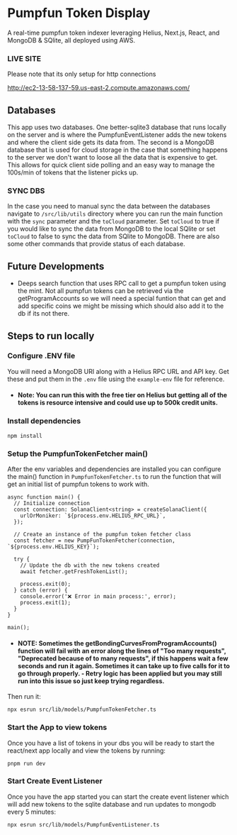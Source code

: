 # Pumpfun Token Display

A real-time pumpfun token indexer leveraging Helius, Next.js, React, and MongoDB & SQlite, all deployed using AWS.

### LIVE SITE

Please note that its only setup for http connections

http://ec2-13-58-137-59.us-east-2.compute.amazonaws.com/

## Databases

This app uses two databases. One better-sqlite3 database that runs locally on the server and is where the PumpfunEventListener adds the new tokens and where the client side gets its data from. The second is a MongoDB database that is used for cloud storage in the case that something happens to the server we don't want to loose all the data that is expensive to get. This allows for quick client side polling and an easy way to manage the 100s/min of tokens that the listener picks up.

### SYNC DBS

In the case you need to manual sync the data between the databases navigate to `/src/lib/utils` directory where you can run the main function with the `sync` parameter and the `toCloud` parameter. Set `toCloud` to true if you would like to sync the data from MongoDB to the local SQlite or set `toCloud` to false to sync the data from SQlite to MongoDB. There are also some other commands that provide status of each database.

## Future Developments

- Deeps search function that uses RPC call to get a pumpfun token using the mint. Not all pumpfun tokens can be retrieved via the getProgramAccounts so we will need a special funtion that can get and add specific coins we might be missing which should also add it to the db if its not there.

## Steps to run locally

### Configure .ENV file

You will need a MongoDB URI along with a Helius RPC URL and API key. Get these and put them in the `.env` file using the `example-env` file for reference.

- #### Note: You can run this with the free tier on Helius but getting all of the tokens is resource intensive and could use up to 500k credit units.

### Install dependencies

```
npm install
```

### Setup the PumpfunTokenFetcher main()

After the env variables and dependencies are installed you can configure the main() function in `PumpfunTokenFetcher.ts` to run the function that will get an initial list of pumpfun tokens to work with.

```
async function main() {
  // Initialize connection
  const connection: SolanaClient<string> = createSolanaClient({
    urlOrMoniker: `${process.env.HELIUS_RPC_URL}`,
  });

  // Create an instance of the pumpfun token fetcher class
  const fetcher = new PumpFunTokenFetcher(connection, `${process.env.HELIUS_KEY}`);

  try {
    // Update the db with the new tokens created
    await fetcher.getFreshTokenList();

    process.exit(0);
  } catch (error) {
    console.error('❌ Error in main process:', error);
    process.exit(1);
  }
}

main();
```

- #### NOTE: Sometimes the getBondingCurvesFromProgramAccounts() function will fail with an error along the lines of "Too many requests", "Deprecated because of to many requests", if this happens wait a few seconds and run it again. Sometimes it can take up to five calls for it to go through properly. - Retry logic has been applied but you may still run into this issue so just keep trying regardless.

Then run it:

```
npx esrun src/lib/models/PumpfunTokenFetcher.ts
```

### Start the App to view tokens

Once you have a list of tokens in your dbs you will be ready to start the react/next app locally and view the tokens by running:

```
pnpm run dev
```

### Start Create Event Listener

Once you have the app started you can start the create event listener which will add new tokens to the sqlite database and run updates to mongodb every 5 minutes:

```
npx esrun src/lib/models/PumpfunEventListener.ts
```
